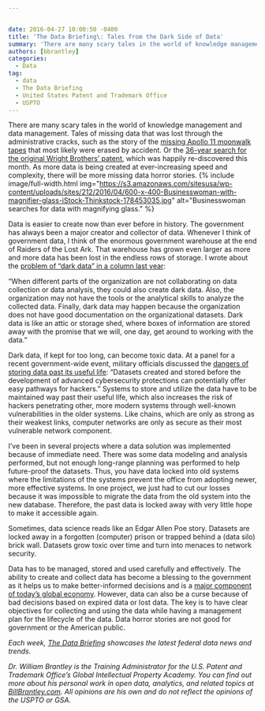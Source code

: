 ```yaml
---


date: 2016-04-27 10:00:50 -0400
title: 'The Data Briefing\: Tales from the Dark Side of Data'
summary: 'There are many scary tales in the world of knowledge management and data management. Tales of missing data that was lost through the administrative cracks, such as the story of the missing Apollo 11 moonwalk tapes that most likely were erased by accident. Or the 36-year search for the original Wright Brothers&rsquo; patent, which was'
authors: [bbrantley]
categories:
  - Data
tag:
  - data
  - The Data Briefing
  - United States Patent and Trademark Office
  - USPTO
---
```


There are many scary tales in the world of knowledge management and data management. Tales of missing data that was lost through the administrative cracks, such as the story of the <a href="http://www.npr.org/2009/07/16/106637066/houston-we-erased-the-apollo-11-tapes" target="_blank">missing Apollo 11 moonwalk tapes</a> that most likely were erased by accident. Or the <a href="https://www.washingtonpost.com/local/lost-plans-for-wright-brothers-flying-machine-found-after-36-years/2016/04/02/e526fd56-f6b2-11e5-9804-537defcc3cf6_story.html" target="_blank">36-year search for the original Wright Brothers’ patent</a>, which was happily re-discovered this month. As more data is being created at ever-increasing speed and complexity, there will be more missing data horror stories. 
{% include image/full-width.html img="https://s3.amazonaws.com/sitesusa/wp-content/uploads/sites/212/2016/04/600-x-400-Businesswoman-with-magnifier-glass-iStock-Thinkstock-178453035.jpg" alt="Businesswoman searches for data with magnifying glass." %} 

Data is easier to create now than ever before in history. The government has always been a major creator and collector of data. Whenever I think of government data, I think of the enormous government warehouse at the end of Raiders of the Lost Ark. That warehouse has grown even larger as more and more data has been lost in the endless rows of storage. I wrote about the <a href="https://www.WHATEVER/2015/06/17/the-api-briefing-the-challenge-of-governments-dark-data/" target="_blank">problem of “dark data” in a column last year</a>:

“When different parts of the organization are not collaborating on data collection or data analysis, they could also create dark data. Also, the organization may not have the tools or the analytical skills to analyze the collected data. Finally, dark data may happen because the organization does not have good documentation on the organizational datasets. Dark data is like an attic or storage shed, where boxes of information are stored away with the promise that we will, one day, get around to working with the data.”

Dark data, if kept for too long, can become toxic data. At a panel for a recent government-wide event, military officials discussed the <a href="https://fcw.com/articles/2016/04/15/toxic-data-lyngaas.aspx" target="_blank">dangers of storing data past its useful life</a>: “Datasets created and stored before the development of advanced cybersecurity protections can potentially offer easy pathways for hackers.” Systems to store and utilize the data have to be maintained way past their useful life, which also increases the risk of hackers penetrating other, more modern systems through well-known vulnerabilities in the older systems. Like chains, which are only as strong as their weakest links, computer networks are only as secure as their most vulnerable network component.

I’ve been in several projects where a data solution was implemented because of immediate need. There was some data modeling and analysis performed, but not enough long-range planning was performed to help future-proof the datasets. Thus, you have data locked into old systems where the limitations of the systems prevent the office from adopting newer, more effective systems. In one project, we just had to cut our losses because it was impossible to migrate the data from the old system into the new database. Therefore, the past data is locked away with very little hope to make it accessible again.

Sometimes, data science reads like an Edgar Allen Poe story. Datasets are locked away in a forgotten (computer) prison or trapped behind a (data silo) brick wall. Datasets grow toxic over time and turn into menaces to network security.

Data has to be managed, stored and used carefully and effectively. The ability to create and collect data has become a blessing to the government as it helps us to make better-informed decisions and is a [major component of today’s  global economy](https://www.WHATEVER/2015/04/15/the-api-briefing-how-essential-is-government-data-to-the-american-economy/). However, data can also be a curse because of bad decisions based on expired data or lost data. The key is to have clear objectives for collecting and using the data while having a management plan for the lifecycle of the data. Data horror stories are not good for government or the American public.

_Each week, [The Data Briefing](https://www.WHATEVER/tag/the-data-briefing/) showcases the latest federal data news and trends._

_Dr. William Brantley is the Training Administrator for the U.S. Patent and Trademark Office’s  Global Intellectual Property Academy. You can find out more about his personal work in open data, analytics, and related topics at [BillBrantley.com](http://billbrantley.com/). All opinions are his own and do not reflect the opinions of the USPTO or GSA._